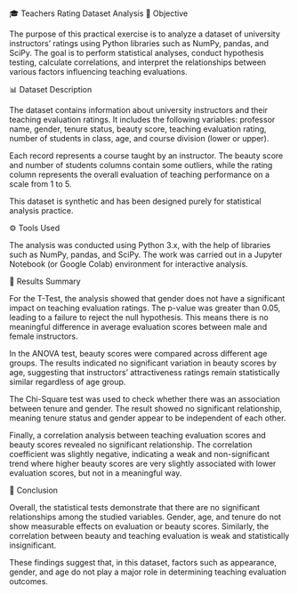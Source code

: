 🎓 Teachers Rating Dataset Analysis
🧭 Objective

The purpose of this practical exercise is to analyze a dataset of university instructors’ ratings using Python libraries such as NumPy, pandas, and SciPy.
The goal is to perform statistical analyses, conduct hypothesis testing, calculate correlations, and interpret the relationships between various factors influencing teaching evaluations.

📊 Dataset Description

The dataset contains information about university instructors and their teaching evaluation ratings.
It includes the following variables: professor name, gender, tenure status, beauty score, teaching evaluation rating, number of students in class, age, and course division (lower or upper).

Each record represents a course taught by an instructor. The beauty score and number of students columns contain some outliers, while the rating column represents the overall evaluation of teaching performance on a scale from 1 to 5.

This dataset is synthetic and has been designed purely for statistical analysis practice.

⚙️ Tools Used

The analysis was conducted using Python 3.x, with the help of libraries such as NumPy, pandas, and SciPy. The work was carried out in a Jupyter Notebook (or Google Colab) environment for interactive analysis.

🧾 Results Summary

For the T-Test, the analysis showed that gender does not have a significant impact on teaching evaluation ratings. The p-value was greater than 0.05, leading to a failure to reject the null hypothesis. This means there is no meaningful difference in average evaluation scores between male and female instructors.

In the ANOVA test, beauty scores were compared across different age groups. The results indicated no significant variation in beauty scores by age, suggesting that instructors’ attractiveness ratings remain statistically similar regardless of age group.

The Chi-Square test was used to check whether there was an association between tenure and gender. The result showed no significant relationship, meaning tenure status and gender appear to be independent of each other.

Finally, a correlation analysis between teaching evaluation scores and beauty scores revealed no significant relationship. The correlation coefficient was slightly negative, indicating a weak and non-significant trend where higher beauty scores are very slightly associated with lower evaluation scores, but not in a meaningful way.

🧩 Conclusion

Overall, the statistical tests demonstrate that there are no significant relationships among the studied variables. Gender, age, and tenure do not show measurable effects on evaluation or beauty scores. Similarly, the correlation between beauty and teaching evaluation is weak and statistically insignificant.

These findings suggest that, in this dataset, factors such as appearance, gender, and age do not play a major role in determining teaching evaluation outcomes.
